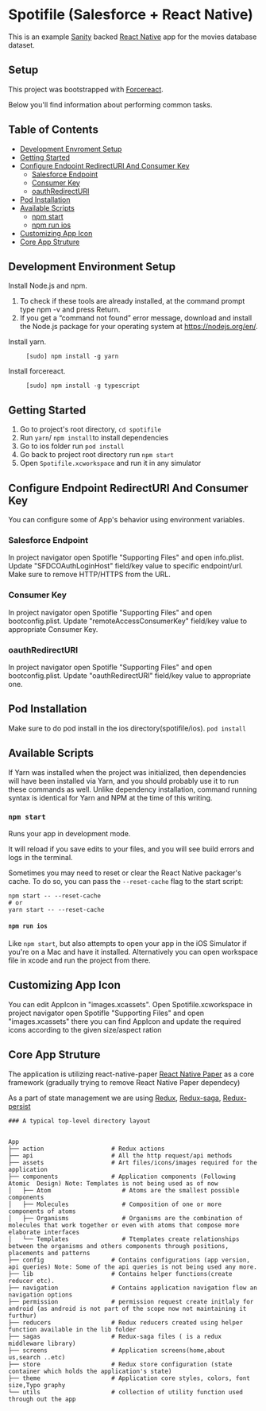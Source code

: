 Spotifile (Salesforce + React Native)
===

This is an example [Sanity](https://www.sanity.io) backed [React Native](https://facebook.github.io/react-native/) app for the movies database dataset.

## Setup

This project was bootstrapped with [Forcereact](https://www.npmjs.com/package/forcereact).

Below you'll find information about performing common tasks.

## Table of Contents

* [Development Envroment Setup](#development-environment-setup)  
* [Getting Started](#getting-started)  
* [Configure Endpoint RedirectURI And Consumer Key](#configure-Endpoint-RedirectURI-and-consumer-key)
  * [Salesforce Endpoint](#salesforce-endpoint)
  * [Consumer Key](#consumer-key)
  * [oauthRedirectURI](#oauthRedirectURI)
* [Pod Installation](#pod-installation)
* [Available Scripts](#available-scripts)
  * [npm start](#npm-start) 
  * [npm run ios](#npm-run-ios) 
* [Customizing App Icon](#customizing-app-icon)
* [Core App Struture](#core-app-struture) 


## Development Environment Setup
Install Node.js and npm.
  1. To check if these tools are already installed, at the command prompt type npm -v and press Return.
  2. If you get a “command not found” error message, download and install the Node.js package for your operating system at https://nodejs.org/en/.

Install yarn.
```
     [sudo] npm install -g yarn
```
Install forcereact.

```
     [sudo] npm install -g typescript
```
## Getting Started
1. Go to project's root directory, `cd spotifile`
2. Run `yarn`/ `npm install`to install dependencies
3. Go to ios folder run `pod install`
4. Go back to project root directory run `npm start`
5. Open `Spotifile.xcworkspace` and run it in any simulator

## Configure Endpoint RedirectURI And Consumer Key

You can configure some of App's behavior using environment variables.

### Salesforce Endpoint

In project navigator open Spotifle "Supporting Files" and open info.plist. Update "SFDCOAuthLoginHost" field/key value to specific endpoint/url. Make sure to remove HTTP/HTTPS from the URL.

### Consumer Key

In project navigator open Spotifle "Supporting Files" and open bootconfig.plist. Update "remoteAccessConsumerKey" field/key value to appropriate Consumer Key.

### oauthRedirectURI

In project navigator open Spotifle "Supporting Files" and open bootconfig.plist. Update "oauthRedirectURI" field/key value to appropriate one.


## Pod Installation
Make sure to do pod install in the ios directory(spotifile/ios).
    ```
    pod install
    ```

## Available Scripts

If Yarn was installed when the project was initialized, then dependencies will have been installed via Yarn, and you should probably use it to run these commands as well. Unlike dependency installation, command running syntax is identical for Yarn and NPM at the time of this writing.

### `npm start`

Runs your app in development mode.

It will reload if you save edits to your files, and you will see build errors and logs in the terminal.

Sometimes you may need to reset or clear the React Native packager's cache. To do so, you can pass the `--reset-cache` flag to the start script:

```
npm start -- --reset-cache
# or
yarn start -- --reset-cache
```

#### `npm run ios`

Like `npm start`, but also attempts to open your app in the iOS Simulator if you're on a Mac and have it installed. Alternatively you can open workspace file in xcode and run the project from there.


## Customizing App Icon

You can edit AppIcon in "images.xcassets". Open Spotifile.xcworkspace in project navigator open Spotifle "Supporting Files" and open "images.xcassets" there you can find AppIcon and update the required icons according to the given size/aspect ration 

## Core App Struture 

The application is utilizing react-native-paper [React Native Paper](https://callstack.github.io/react-native-paper/) as a core framework (gradually trying to remove React Native Paper dependecy)

As a part of state management we are using [Redux](https://redux.js.org/), [Redux-saga](https://redux-saga.js.org/), [Redux-persist](https://www.npmjs.com/package/redux-persist)

    ### A typical top-level directory layout 


    App
    ├── action                   # Redux actions
    ├── api                      # All the http request/api methods
    ├── assets                   # Art files/icons/images required for the application
    ├── components               # Application components (Following Atomic  Design) Note: Templates is not being used as of now
    │   ├── Atom                    # Atoms are the smallest possible components
    │   ├── Molecules               # Composition of one or more components of atoms
    │   ├── Organisms               # Organisms are the combination of molecules that work together or even with atoms that compose more elaborate interfaces
    │   └── Templates               # Ttemplates create relationships between the organisms and others components through positions, placements and patterns 
    ├── config                   # Contains configurations (app version, api queries) Note: Some of the api queries is not being used any more.
    ├── lib                      # Contains helper functions(create reducer etc).
    ├── navigation               # Contains application navigation flow an navigation options
    ├── permission               # permission request create initlaly for android (as android is not part of the scope now not maintaining it furthur)
    ├── reducers                 # Redux reducers created using helper function available in the lib folder
    ├── sagas                    # Redux-saga files ( is a redux middleware library)
    ├── screens                  # Application screens(home,about us,search ..etc)
    ├── store                    # Redux store configuration (state container which holds the application's state)
    ├── theme                    # Application core styles, colors, font size,Typo graphy 
    └── utils                    # collection of utility function used through out the app
    


